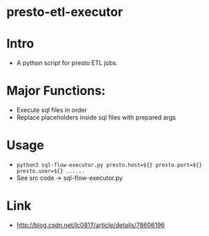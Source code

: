 # presto-etl-executor
# Intro
- A python script for presto ETL jobs. 
# Major Functions:
- Execute sql files in order
- Replace placeholders inside sql files with prepared args
# Usage
- `python3 sql-flow-executor.py presto.host=${} presto.port=${} presto.user=${} ......`
- See src code -> sql-flow-executor.py
# Link
- http://blog.csdn.net/lc0817/article/details/78606196
